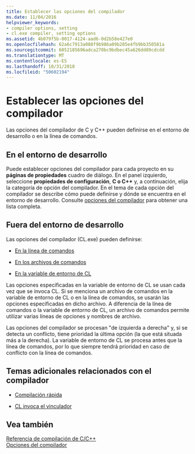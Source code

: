 ```yaml
---
title: Establecer las opciones del compilador
ms.date: 11/04/2016
helpviewer_keywords:
- compiler options, setting
- cl.exe compiler, setting options
ms.assetid: 4b079f5b-0017-4124-aad6-0d2b58e427e0
ms.openlocfilehash: 62a6c7913a088f9b986a09b205e4fb9bb350581a
ms.sourcegitcommit: 6052185696adca270bc9bdbec45a626dd89cdcdd
ms.translationtype: MT
ms.contentlocale: es-ES
ms.lasthandoff: 10/31/2018
ms.locfileid: "50602194"
---
```

# <a name="setting-compiler-options"></a>Establecer las opciones del compilador

Las opciones del compilador de C y C++ pueden definirse en el entorno de desarrollo o en la línea de comandos.

## <a name="in-the-development-environment"></a>En el entorno de desarrollo

Puede establecer opciones del compilador para cada proyecto en su **páginas de propiedades** cuadro de diálogo. En el panel izquierdo, seleccione **propiedades de configuración**, **C o C++** y, a continuación, elija la categoría de opción del compilador. En el tema de cada opción del compilador se describe cómo puede definirse y dónde se encuentra en el entorno de desarrollo. Consulte [opciones del compilador](../../build/reference/compiler-options.md) para obtener una lista completa.

## <a name="outside-the-development-environment"></a>Fuera del entorno de desarrollo

Las opciones del compilador (CL.exe) pueden definirse:

- [En la línea de comandos](../../build/reference/compiler-command-line-syntax.md)

- [En los archivos de comandos](../../build/reference/cl-command-files.md)

- [En la variable de entorno de CL](../../build/reference/cl-environment-variables.md)

Las opciones especificadas en la variable de entorno de CL se usan cada vez que se invoca CL. Si se menciona un archivo de comandos en la variable de entorno de CL o en la línea de comandos, se usarán las opciones especificadas en dicho archivo. A diferencia de la línea de comandos o la variable de entorno de CL, un archivo de comandos permite utilizar varias líneas de opciones y nombres de archivo.

Las opciones del compilador se procesan "de izquierda a derecha" y, si se detecta un conflicto, tiene prioridad la última opción (la que está situada más a la derecha). La variable de entorno de CL se procesa antes que la línea de comandos, por lo que siempre tendrá prioridad en caso de conflicto con la línea de comandos.

## <a name="additional-compiler-topics"></a>Temas adicionales relacionados con el compilador

- [Compilación rápida](../../build/reference/fast-compilation.md)

- [CL invoca el vinculador](../../build/reference/cl-invokes-the-linker.md)

## <a name="see-also"></a>Vea también

[Referencia de compilación de C/C++](../../build/reference/c-cpp-building-reference.md)<br/>
[Opciones del compilador](../../build/reference/compiler-options.md)